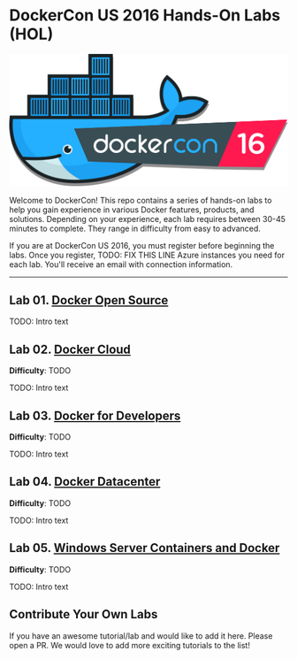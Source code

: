 # DockerCon US 2016 Hands-On Labs (HOL)

![dcus2016](images/dockercon.png)

Welcome to DockerCon! This repo contains a series of hands-on labs to help you gain experience in various Docker features, products, and solutions. Depending on your experience, each lab requires between 30-45 minutes to complete. They range in difficulty from easy to advanced.

If you are at DockerCon US 2016, you must register before beginning the labs. Once you register, TODO: FIX THIS LINE Azure instances you need for each lab. You'll receive an email with connection information.

---

## Lab 01. [Docker Open Source](https://github.com/docker/dcus-hol-2016/tree/master/open-source)

TODO: Intro text

## Lab 02. [Docker Cloud](https://github.com/docker/dcus-hol-2016/tree/master/docker-cloud)
**Difficulty**: TODO

TODO: Intro text

## Lab 03. [Docker for Developers](https://github.com/docker/dcus-hol-2016/tree/master/docker-developer)
**Difficulty**: TODO

TODO: Intro text

## Lab 04. [Docker Datacenter](https://github.com/docker/dcus-hol-2016/tree/master/docker-datacenter)
**Difficulty**: TODO

TODO: Intro text

## Lab 05. [Windows Server Containers and Docker](https://github.com/docker/dcus-hol-2016/tree/master/windows-containers)
**Difficulty**: TODO

TODO: Intro text

## Contribute Your Own Labs

If you have an awesome tutorial/lab and would like to add it here. Please open a PR. We would love to add more exciting tutorials to the list!
